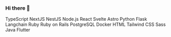 ### Hi there 👋

<!--
**QuantumNamit/QuantumNamit** is a ✨ _special_ ✨ repository because its `README.md` (this file) appears on your GitHub profile.

Here are some ideas to get you started:

- 🔭 I’m currently working on ...
- 🌱 I’m currently learning ...
- 👯 I’m looking to collaborate on ...
- 🤔 I’m looking for help with ...
- 💬 Ask me about ...
- 📫 How to reach me: ...
- 😄 Pronouns: ...
- ⚡ Fun fact: ...
-->

TypeScript  NextJS  NestJS  Node.js  React  Svelte  Astro  Python  Flask  Langchain  Ruby  Ruby on Rails  PostgreSQL  Docker  HTML  Tailwind CSS  Sass  Java  Flutter
